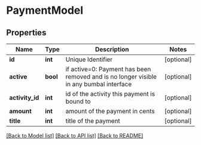 # PaymentModel

## Properties
Name | Type | Description | Notes
------------ | ------------- | ------------- | -------------
**id** | **int** | Unique Identifier | [optional] 
**active** | **bool** | if active&#x3D;0: Payment has been removed and is no longer visible in any bumbal interface | [optional] 
**activity_id** | **int** | id of the activity this payment is bound to | [optional] 
**amount** | **int** | amount of the payment in cents | [optional] 
**title** | **int** | title of the payment | [optional] 

[[Back to Model list]](../README.md#documentation-for-models) [[Back to API list]](../README.md#documentation-for-api-endpoints) [[Back to README]](../README.md)


